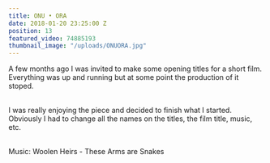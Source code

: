 ```yaml
---
title: ONU • ORA
date: 2018-01-20 23:25:00 Z
position: 13
featured_video: 74885193
thumbnail_image: "/uploads/ONUORA.jpg"
---
```


A few months ago I was invited to make some opening titles for a short film. Everything was up and running but at some point the production of it stoped.<br>

<br>I was really enjoying the piece and decided to finish what I started.<br>
Obviously I had to change all the names on the titles, the film title, music, etc.<br>

<br>Music: Woolen Heirs - These Arms are Snakes<br>